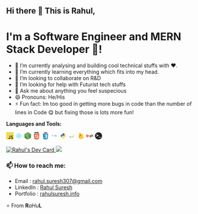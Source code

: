  <h2>Hi there 👋 This is Rahul,</h2>
 
 <h1>I'm a Software Engineer and MERN Stack Developer 🔄!</h1>

- 🔭 I’m currently analysing and building cool technical stuffs with ❤.
- 🌱 I’m currently learning everything which fits into my head.
- 👯 I’m looking to collaborate on R&D
- 🤔 I’m looking for help with Futurist tech stuffs
- 💬 Ask me about anything you feel suspecious
- 😄 Pronouns: He/His
- ⚡ Fun fact: Im too good in getting more bugs in code than the number of lines in Code 😋 but fixing those is lots more fun!

**Languages and Tools:**  

<code><img height="20" src="https://raw.githubusercontent.com/github/explore/80688e429a7d4ef2fca1e82350fe8e3517d3494d/topics/javascript/javascript.png"></code>
<code><img height="20" src="https://raw.githubusercontent.com/github/explore/80688e429a7d4ef2fca1e82350fe8e3517d3494d/topics/react/react.png"></code>
<code><img height="20" src="https://raw.githubusercontent.com/github/explore/80688e429a7d4ef2fca1e82350fe8e3517d3494d/topics/nodejs/nodejs.png"></code>
<code><img height="20" src="https://raw.githubusercontent.com/github/explore/80688e429a7d4ef2fca1e82350fe8e3517d3494d/topics/html/html.png"></code>
<code><img height="20" src="https://raw.githubusercontent.com/github/explore/80688e429a7d4ef2fca1e82350fe8e3517d3494d/topics/css/css.png"></code>
<code><img height="20" src="https://raw.githubusercontent.com/github/explore/80688e429a7d4ef2fca1e82350fe8e3517d3494d/topics/java/java.png"></code>
<code><img height="20" src="https://raw.githubusercontent.com/github/explore/80688e429a7d4ef2fca1e82350fe8e3517d3494d/topics/python/python.png"></code>
<code><img height="20" src="https://raw.githubusercontent.com/github/explore/80688e429a7d4ef2fca1e82350fe8e3517d3494d/topics/mysql/mysql.png"></code>
<code><img height="20" src="https://raw.githubusercontent.com/github/explore/80688e429a7d4ef2fca1e82350fe8e3517d3494d/topics/firebase/firebase.png"></code>
<code><img height="20" src="https://raw.githubusercontent.com/github/explore/80688e429a7d4ef2fca1e82350fe8e3517d3494d/topics/git/git.png"></code>
<code><img height="20" src="https://raw.githubusercontent.com/github/explore/80688e429a7d4ef2fca1e82350fe8e3517d3494d/topics/terminal/terminal.png"></code>

<!-- ![Rahul's github stats](https://github-readme-stats.vercel.app/api?username=rahsur&show_icons=true&hide_border=true) -->
<div style={display:flex"}>
<a href="https://app.daily.dev/Rahsur">
  <img src="https://api.daily.dev/devcards/350fd6b9b2664d388c60e2f127f848d8.png?r=av9" width="400" alt="Rahul's Dev Card"/>
</a>
<a href="https://github.com/rahsur" style={margin-left:100px}>
  <img src="https://github-readme-stats.vercel.app/api/top-langs/?username=rahsur&layout=compact" />
</a>                                                                                                              
</div>

### 📫 How to reach me:
- Email : rahul.suresh307@gmail.com
- LinkedIn : [Rahul Suresh](https://www.linkedin.com/in/rahul-suresh30/)
- Portfolio : [rahulsuresh.info](https://rahulsuresh.info) 

⭐️ From <b>R</b><i>aHu</i><b>L</b>
